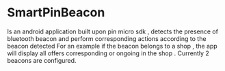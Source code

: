 # SmartPinBeacon
Is an android application built upon pin micro sdk , detects the presence of bluetooth beacon and perform corresponding actions according to the beacon detected 
For an example if the beacon belongs to a shop , the app will display all offers corresponding or ongoing in the shop . Currently 2 beacons are configured.
